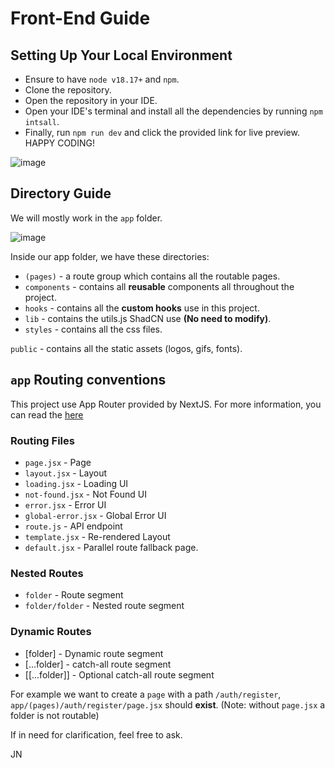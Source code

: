 # Front-End Guide 

## Setting Up Your Local Environment

- Ensure to have `node v18.17+` and `npm`.
- Clone the repository.
- Open the repository in your IDE.
- Open your IDE's terminal and install all the dependencies by running `npm intsall`. 
- Finally, run `npm run dev` and click the provided link for live preview. HAPPY CODING!

![image](https://github.com/Himati-UP-Mindanao/himati-website/assets/85869308/b8747ccd-7203-4171-8c52-592d9c0c86b7)

## Directory Guide 

We will mostly work in the `app` folder.

![image](https://github.com/Himati-UP-Mindanao/himati-website/assets/85869308/e1db70f3-ae0e-46ee-b007-4b841f9c5f82)

Inside our app folder, we have these directories: 
- `(pages)` - a route group which contains all the routable pages.
- `components` - contains all **reusable** components all throughout the project.
- `hooks` - contains all the **custom hooks** use in this project. 
- `lib` - contains the utils.js ShadCN use **(No need to modify)**.
- `styles` - contains all the css files.

`public` - contains all the static assets (logos, gifs, fonts). 

## `app` Routing conventions

This project use App Router provided by NextJS. For more information, you can read the [here](https://nextjs.org/docs/getting-started/project-structure)

### Routing Files 

- `page.jsx` - Page
- `layout.jsx` - Layout
- `loading.jsx` - Loading UI
- `not-found.jsx` - Not Found UI
- `error.jsx` - Error UI
- `global-error.jsx` - Global Error UI 
- `route.js` - API endpoint
- `template.jsx` - Re-rendered Layout
- `default.jsx` - Parallel route fallback page.

### Nested Routes
- `folder` - Route segment
- `folder/folder` - Nested route segment

### Dynamic Routes
- [folder] - Dynamic route segment
- [...folder] - catch-all route segment
- [[...folder]] - Optional catch-all route segment

For example we want to create a `page` with a path `/auth/register`, `app/(pages)/auth/register/page.jsx` should **exist**. (Note: without `page.jsx` a folder is not routable)

If in need for clarification, feel free to ask.

JN